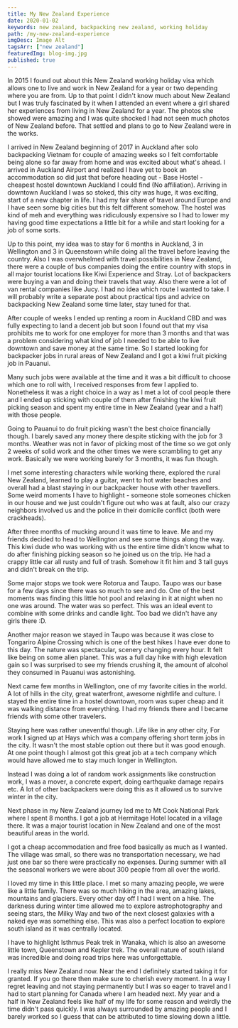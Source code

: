```yaml
---
title: My New Zealand Experience
date: 2020-01-02
keywords: new zealand, backpacking new zealand, working holiday
path: /my-new-zealand-experience
imgDesc: Image Alt
tagsArr: ["new zealand"]
featuredImg: blog-img.jpg
published: true
---
```


In 2015 I found out about this New Zealand working holiday visa which allows one to live and work in New Zealand for a year or two depending where you are from. Up to that point I didn't know much about New Zealand but I was truly fascinated by it when I attended an event where a girl shared her experiences from living in New Zealand for a year. The photos she showed were amazing and I was quite shocked I had not seen much photos of New Zealand before. That settled and plans to go to New Zealand were in the works.

I arrived in New Zealand beginning of 2017 in Auckland after solo backpacking Vietnam for couple of amazing weeks so I felt comfortable being alone so far away from home and was excited about what's ahead. I arrived in Auckland Airport and realized I have yet to book an accommodation so did just that before heading out - Base Hostel - cheapest hostel downtown Auckland I could find (No affiliation). Arriving in downtown Auckland I was so stoked, this city was huge, it was exciting, start of a new chapter in life. I had my fair share of travel around Europe and I have seen some big cities but this felt different somehow. The hostel was kind of meh and everything was ridiculously expensive so I had to lower my having good time expectations a little bit for a while and start looking for a job of some sorts.

Up to this point, my idea was to stay for 6 months in Auckland, 3 in Wellington and 3 in Queenstown while doing all the travel before leaving the country. Also I was overwhelmed with travel possibilities in New Zealand, there were a couple of bus companies doing the entire country with stops in all major tourist locations like Kiwi Experience and Stray. Lot of backpackers were buying a van and doing their travels that way. Also there were a lot of van rental companies like Jucy. I had no idea which route I wanted to take. I will probably write a separate post about practical tips and advice on backpacking New Zealand some time later, stay tuned for that.

After couple of weeks I ended up renting a room in Auckland CBD and was fully expecting to land a decent job but soon I found out that my visa prohibits me to work for one employer for more than 3 months and that was a problem considering what kind of job I needed to be able to live downtown and save money at the same time. So I started looking for backpacker jobs in rural areas of New Zealand and I got a kiwi fruit picking job in Pauanui.

Many such jobs were available at the time and it was a bit difficult to choose which one to roll with, I received responses from few I applied to. Nonetheless it was a right choice in a way as I met a lot of cool people there and I ended up sticking with couple of them after finishing the kiwi fruit picking season and spent my entire time in New Zealand (year and a half) with those people.

Going to Pauanui to do fruit picking wasn't the best choice financially though. I barely saved any money there despite sticking with the job for 3 months. Weather was not in favor of picking most of the time so we got only 2 weeks of solid work and the other times we were scrambling to get any work. Basically we were working barely for 3 months, it was fun though.

I met some interesting characters while working there, explored the rural New Zealand, learned to play a guitar, went to hot water beaches and overall had a blast staying in our backpacker house with other travellers. Some weird moments I have to highlight - someone stole someones chicken in our house and we just couldn't figure out who was at fault, also our crazy neighbors involved us and the police in their domicile conflict (both were crackheads).

After three months of mucking around it was time to leave. Me and my friends decided to head to Wellington and see some things along the way. This kiwi dude who was working with us the entire time didn't know what to do after finishing picking season so he joined us on the trip. He had a crappy little car all rusty and full of trash. Somehow it fit him and 3 tall guys and didn't break on the trip.

Some major stops we took were Rotorua and Taupo. Taupo was our base for a few days since there was so much to see and do. One of the best moments was finding this little hot pool and relaxing in it at night when no one was around. The water was so perfect. This was an ideal event to combine with some drinks and candle light. Too bad we didn't have any girls there :D.

Another major reason we stayed in Taupo was because it was close to Tongariro Alpine Crossing which is one of the best hikes I have ever done to this day. The nature was spectacular, scenery changing every hour. It felt like being on some alien planet. This was a full day hike with high elevation gain so I was surprised to see my friends crushing it, the amount of alcohol they consumed in Pauanui was astonishing.

Next came few months in Wellington, one of my favorite cities in the world. A lot of hills in the city, great waterfront, awesome nightlife and culture. I stayed the entire time in a hostel downtown, room was super cheap and it was walking distance from everything. I had my friends there and I became friends with some other travelers.

Staying here was rather uneventful though. Life like in any other city, For work I signed up at Hays which was a company offering short term jobs in the city. It wasn't the most stable option out there but it was good enough. At one point though I almost got this great job at a tech company which would have allowed me to stay much longer in Wellington.

Instead I was doing a lot of random work assignments like construction work, I was a mover, a concrete expert, doing earthquake damage repairs etc. A lot of other backpackers were doing this as it allowed us to survive winter in the city.

Next phase in my New Zealand journey led me to Mt Cook National Park where I spent 8 months. I got a job at Hermitage Hotel located in a village there. It was a major tourist location in New Zealand and one of the most beautiful areas in the world.

I got a cheap accommodation and free food basically as much as I wanted. The village was small, so there was no transportation necessary, we had just one bar so there were practically no expenses. During summer with all the seasonal workers we were about 300 people from all over the world.

I loved my time in this little place. I met so many amazing people, we were like a little family. There was so much hiking in the area, amazing lakes, mountains and glaciers. Every other day off I had I went on a hike. The darkness during winter time allowed me to explore astrophotography and seeing stars, the Milky Way and two of the next closest galaxies with a naked eye was something else. This was also a perfect location to explore south island as it was centrally located.

I have to highlight Isthmus Peak trek in Wanaka, which is also an awesome little town, Queenstown and Kepler trek. The overall nature of south island was incredible and doing road trips here was unforgettable.

I really miss New Zealand now. Near the end I definitely started taking it for granted. If you go there then make sure to cherish every moment. In a way I regret leaving and not staying permanently but I was so eager to travel and I had to start planning for Canada where I am headed next. My year and a half in New Zealand feels like half of my life for some reason and weirdly the time didn't pass quickly. I was always surrounded by amazing people and I barely worked so I guess that can be attributed to time slowing down a little.
